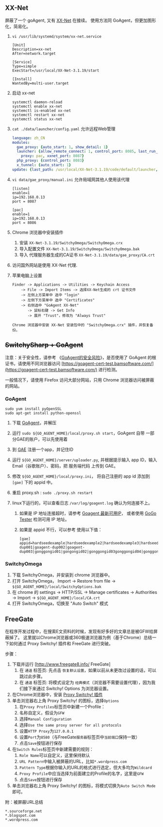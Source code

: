 ## XX-Net

屏蔽了一个 goAgent, 又有 [XX-Net](https://github.com/XX-net/XX-Net) 在接续。
使用方法同 GoAgent，但更加图形化，简易化。


1.  `vi /usr/lib/systemd/system/xx-net.service`

    ```
    [Unit]
    Description=xx-net
    After=network.target

    [Service]
    Type=simple
    ExecStart=/usr/local/XX-Net-3.1.19/start

    [Install]
    WantedBy=multi-user.target
    ```
1. 启动 xx-net

    ```
    systemctl daemon-reload
    systemctl enable xx-net
    systemctl is-enabled xx-net
    systemctl restart xx-net
    systemctl status xx-net
    ```
1. `cat ./data/launcher/config.yaml` 允许远程Web管理

    ```yaml
    language: zh_CN
    modules:
      gae_proxy: {auto_start: 1, show_detail: 1}
      launcher: {allow_remote_connect: 1, control_port: 8085, last_run_version: 3.1.19,
        proxy: pac, xxnet_port: 8087}
      php_proxy: {control_port: 8083}
      x_tunnel: {auto_start: 1}
    update: {last_path: /usr/local/XX-Net-3.1.19/code/default/launcher, uuid: 39b40023-7ad4-4b1f-994f-9d12bbf27ef5}
    ```
1. `vi data/gae_proxy/manual.ini` 允许局域网其他人使用该代理

    ```
    [listen]
    enable=1
    ip=192.168.0.13
    port = 8087

    [pac]
    enable=1
    ip=192.168.0.13
    port = 8086
    ```
1. Chrome 浏览器中安装插件
    1. 安装 `XX-Net-3.1.19/SwitchyOmega/SwitchyOmega.crx`
    1. 导入配置文件 `XX-Net-3.1.19/SwitchyOmega/SwitchyOmega.bak`
    1. 导入 代理服务器生成的CA证书 `XX-Net-3.1.19/data/gae_proxy/CA.crt`

1. 访问国外网站是使用 XX-Net 代理.



1. 苹果电脑上设置

    ```
    Finder -> Applications -> Utilities -> Keychain Access
        -> File -> Import Items -> 选择XX-Net生成的 crt 证书文件
        -> 左侧上方菜单中 选中 "login"
        -> 左侧下方菜单中 选中 "Certificates"
        -> 右侧选中 "GoAgent XX-Net"
           -> 鼠标右键 -> Get Info
           -> 展开 "Trust"，修改为 "Always Trust"

    Chrome 浏览器中安装 XX-Net 安装包中的 "SwitchyOmega.crx" 插件，并恢复备份。
    ```






## <del>SwitchySharp + GoAgent</del>

注意：关于安全性，请参考 《[GoAgent的安全风险](http://www.williamlong.info/archives/3882.html)》，是否使用了 GoAgent 的根证书，请使用不同浏览器访问 [https://goagent-cert-test.bamsoftware.com/](https://goagent-cert-test.bamsoftware.com/) 进行检测。

一般情况下，请使用 Firefox 访问大部分网站，只用 Chrome 浏览器访问被屏蔽的网站。

### GoAgent

```
sudo yum install pyOpenSSL
sudo apt-get install python-openssl
```

1. 下载 [GoAgent](https://github.com/goagent/goagent)，并解压
1. 运行 `sudo ${GO_AGENT_HOME}/local/proxy.sh start`，GoAgent 自带 一部分GAE的账户，可以先使用着
1. 到 [GAE](https://appengine.google.com) 注册一个app，并记住ID
1. 运行 `${GO_AGENT_HOME}/server/uploader.py`, 并根据提示输入 app ID，输入Email（谷歌账户）、密码，把 服务端代码 上传到 GAE。
1. 修改 `${GO_AGENT_HOME}/local/proxy.ini`， 将自己注册的 app id 添加到 `[gae]` 下的 appid 中。
1. 重启 proxy.sh : `sudo ./proxy.sh restart`

1. linux下运行的，可以查看日志 `/var/log/goagent.log` 确认为何连接不上。

    1. 如果是 IP 地址连接超时，请参考 [Goagent 最新可用IP](http://www.ruooo.com/VPS/704.html)， 或者使用 [GoGo Tester](https://github.com/azzvx/gogotester/tree/2.3/GoGo%20Tester/bin/Release) 检测可用 IP 地址。
    1. 如果是 appid 不行，可以参考 使用以下值：

        ```
        [gae]
        appid=hardseedexample|hardseedexample2|hardseedexample3|hardseedexample4|hardseedexample5|hardseedexample6|hardseedexample7|hardseedexample8|hardseedexample9|hardseedexample10|hardseedexample11|hardseedexample12|hardseedexample13|hardseedexample14|hardseedexample15|hardseedexample16|hardseedexample17|hardseedexample18|hardseedexample19|hardseedexample20|hardseedexample21|hardseedexample22|hardseedexample23|hardseedexample24|hardseedexample25|nucaodiss|nucaodiss1|nucaodiss2|nucaodiss3|nucaodiss4|nucaodiss5|nucaodiss6|nucaodiss7|nucaodiss8|nucaodiss9|nucaodiss10|lovesphinx1|lovesphinx2|lovesphinx3|lovesphinx4|lovesphinx5|lovesphinx6|lovesphinx7|lovesphinx8|lovesphinx9|lovesphinx10|goagent-dup001|goagent-dup002|goagent-dup003|gonggongid01|gongongid02|gonggongid03gonggongid04|gonggongid05|gonggongid06|gonggongid07|gonggongid08|gonggongid09|gonggongid10
        ```

### SwitchyOmega

1. 下载 SwitchyOmega，并安装到 chrome 浏览器中。
1.  打开 SwitchyOmega， Import  -> Restore from file -> `${GO_AGENT_HOME}/local/SwitchyOptions.bak`
1.  在 chrome 的 settings -> HTTP/SSL -> Manage certificates -> Authorities -> Import -> `${GO_AGENT_HOME}/local/CA.crt`
1.  打开 SwitchyOmega，切换至 "Auto Switch" 模式



## FreeGate
在程序开发过程中，在搜索E文资料的时候，发现有好多好的文章总是被GFW给屏蔽掉了。
这里就以Chrome浏览器或360极速浏览器为例（基于Chrome）总结一下如何通过 Proxy Switchy! 插件和 FreeGate 进行突破。

步骤：

1. 下载并运行 [http://www.freegate8.info/ FreeGate]
    1. 在 `通道` 标签页: 先点击 `恢复默认设置`，如果以前从未更改过设置的话，可以跳过此步骤。
    1. 在 `通道` 标签页: 将模式设定为 `经典模式`（浏览器不需要设置代理），因为我们接下来通过 Switchy! Options 为浏览器设置。
1.  在Chrome浏览器中，安装 [Proxy Switchy! 插件](https://chrome.google.com/webstore/detail/proxy-switchy/caehdcpeofiiigpdhbabniblemipncjj/related)
1. 单击浏览器右上角 Proxy Switchy! 的图标，选择`Options`
    1. 在`Proxy Profiles`标签页中新建一个Profile：
    1. 名称自定义，假设为`GFW`
    1. 选择`Manual Configuration`
    1. 选择`Use the same proxy server for all protocols`
    1. 设置`HTTP Proxy`为`127.0.0.1`
    1. 设置`Port`为`8580`（与FreeGate`服务器`标签页中`当前端口`保持一致）
    1. 点击`Save`按钮进行保存
1. 在`Switch Rules`标签页中新建需要的规则：
    1. `Role Name`可以自定义，这里保持默认
    1. `URL Pattern`中输入被屏蔽的URL，比如`*.wordpress.com`
    1. `Pattern Type`根据你输入的URL的格式进行选定，但大多均为`Wildcard`
    1. `Proxy Profile`中应当选择为前面建立的Profile的名字，这里是`GFW`
    1. 点击`Save`按钮进行保存
1. 单击浏览器右上角 Proxy Switchy! 的图标，将模式切换为`Auto Switch Mode`即可。

附：被屏蔽URL总结

```
*.sourceforge.net
*.blogspot.com
*.wordpress.com
```
